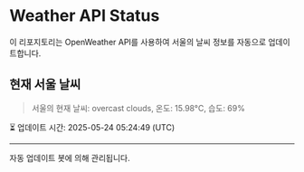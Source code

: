 
# Weather API Status

이 리포지토리는 OpenWeather API를 사용하여 서울의 날씨 정보를 자동으로 업데이트합니다.

## 현재 서울 날씨
> 서울의 현재 날씨: overcast clouds, 온도: 15.98°C, 습도: 69%

⏳ 업데이트 시간: 2025-05-24 05:24:49 (UTC)

---
자동 업데이트 봇에 의해 관리됩니다.
